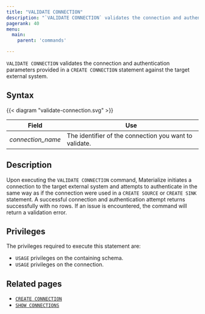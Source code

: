 ```yaml
---
title: "VALIDATE CONNECTION"
description: "`VALIDATE CONNECTION` validates the connection and authentication parameters provided in a `CREATE CONNECTION` statement against the target external system"
pagerank: 40
menu:
  main:
    parent: 'commands'

---
```


`VALIDATE CONNECTION` validates the connection and authentication parameters
provided in a `CREATE CONNECTION` statement against the target external
system.

## Syntax

{{< diagram "validate-connection.svg" >}}

Field              | Use
-------------------|-----------
_connection_name_  | The identifier of the connection you want to validate.

## Description

Upon executing the `VALIDATE CONNECTION` command, Materialize initiates a
connection to the target external system and attempts to authenticate in the
same way as if the connection were used in a `CREATE SOURCE` or `CREATE SINK`
statement. A successful connection and authentication attempt returns
successfully with no rows. If an issue is encountered, the command will return
a validation error.

## Privileges

The privileges required to execute this statement are:

- `USAGE` privileges on the containing schema.
- `USAGE` privileges on the connection.

## Related pages

- [`CREATE CONNECTION`](/sql/create-connection/)
- [`SHOW CONNECTIONS`](/sql/show-connections)
